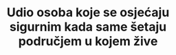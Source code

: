 ---
title: Udio osoba koje se osjećaju sigurnim kada same šetaju područjem u kojem žive
permalink: /16-1-4/
sdg_goal: 16
layout: indicator
indicator: 16.1.4
indicator_variable: pct_18y_over_safe_walking
graph_type_description: Line  graph  (Gallup  data)
graph_status_notes: Graphed
variable_description: null
variable_notes: null
un_designated_tier: '2'
un_custodial_agency: UNODC
target_id: '16.1'
has_metadata: false
goal_meta_link: 'http://unstats.un.org/sdgs/files/metadata-compilation/Metadata-Goal-16.pdf'
goal_meta_link_page: 10
indicator_name: Udio osoba koje se osjećaju sigurnim kada same šetaju područjem u kojem žive
target: Značajno smanjiti sve oblike nasilja i povezanih stopa smrtnosti posvuda.
source_title: null
source_notes: null
published: true
method_of_computation: Percent  of  total  adult  U.S.  resident  population
periodicity: 'Annual  survey,  conducted  by  Gallup,  in  October  of  each  year'
time_period: Snapshot  at  time  of  interview
unit_of_measure: Randomly  selected  adult
disaggregation_categories: None
disaggregation_geography: None
date_of_national_source_publication: November  2015
date_metadata_updated: December  2016
source_agency_staff_name: 'Gallup  Inc.,  Jim  Norman  (provided  by  the  Bureau  of  Justice  Statistics)'
source_agency_staff_email: allen.beck@usdoj.gov
international_and_national_references: >-
  (for  2015  data)  http://www.gallup.com/poll/186563/women-poor-urbanitesnot-feel-safe-walking-night-near-home.aspx
source_url: >-
  (for  2007-2014  data)  http://www.gallup.com/poll/179558/not-feel-safe-walking-night-alone.aspx
graph_title: null
source_agency_survey_dataset: 'Gallup''s  Crime  Survey  (conducted  annually  in  October)  '
actual_indicator_available: >-
  Percent  of  persons  ages  18  and  older  who  report  feeling  safe  walking  near  their  home
comments_and_limitations: >-
  The  results  are  based  on  telephone  interviews  with  a  random  sample  of  adults,  age  18  +,  living  in  the  U.S.  The  interviews  are  conducted  with  respondents  on  landline  telephones  and  cell  phones  with  a  minimum  quota  of  50%  cell  phone  and  50%  landlines  respondents,  with  additional  quota  by  region.  Phone  numbers  are  selected  using  random  digit  dial  methods.  Landline  respondents  are  chosen  at  random  within  each  household  based  on  the  adult  with  the  most  recent  birthday.  Samples  are  weighted  to  correct  for  unequal  probability  of  selection,  non-response,  and  double  coverage  of  landline  and  cell  users  in  two  sampling  frames.  All  estimates  are  subject  to  sampling  error.  Each  year,  the  margin  of  error  is  approximately  +/-  4  percentage  points  at  the  95%  confidence  level.  (For  additional  detail,  see  http://www.gallup.com/poll/179558/not-safe-walking-night-near-home.    The  National  Crime  Victimization  Survey,  conducted  by  the  U.S.  Census  Bureau  for  the  Bureau  of  Justice  Statistics,  does  not  collect  this  information;  however,  as  part  of  methodological  work  for  the  NCVS  redesign,  the  BJS  is  conducting  the  American  Crime  Survey.  The  survey  includes  an  item  similar  to  that  used  by  Gallup:  Is  there  any  place  within  a  mile  of  your  home  where  you  would  be  afraid  to  walk  alone  at  night?  [  ]  Yes  [  ]  No.  The  companion  survey  is  a  mail  survey,  self-administered  (with  a  split  sample  of  about  200,000  to  determine  appropriate  placement).  For  more  detail,  see  the  OMB  clearance  package:  https://www.reginfo.gov/public/do/PRAViewDocument?ref_nbr=201502-1121-001.  The  field  test  is  nearing  completion,  with  a  report  expected  in  the  fall  of  2017.
indicator_definition: >-
  Odrasli stanovnici Sjedinjenih Američkih Država koji odgovore „Da“ na sljedeće pitanje: „Da li blizu naselja u kojem živite postoji područje, udaljeno unutar milje, gdje bi Vas bilo strah hodati sam navečer?“

---